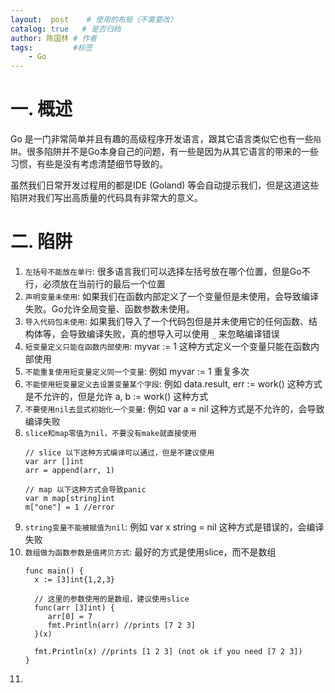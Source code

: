 ```yaml
---
layout:  post    # 使用的布局（不需要改）
catalog: true   # 是否归档
author: 陈国林 # 作者
tags:         #标签
    - Go
---
```


# 一. 概述
Go 是一门非常简单并且有趣的高级程序开发语言，跟其它语言类似它也有一些`陷阱`。很多陷阱并不是Go本身自己的问题，有一些是因为从其它语言的带来的一些习惯，有些是没有考虑清楚细节导致的。

虽然我们日常开发过程用的都是IDE (Goland) 等会自动提示我们，但是这道这些陷阱对我们写出高质量的代码具有非常大的意义。

# 二. 陷阱
1. `左括号不能放在单行`: 很多语言我们可以选择左括号放在哪个位置，但是Go不行，必须放在当前行的最后一个位置
2. `声明变量未使用`: 如果我们在函数内部定义了一个变量但是未使用，会导致编译失败。Go允许全局变量、函数参数未使用。
3. `导入代码包未使用`: 如果我们导入了一个代码包但是并未使用它的任何函数、结构体等，会导致编译失败，真的想导入可以使用 `_` 来忽略编译错误
4. `短变量定义只能在函数内部使用`: myvar := 1 这种方式定义一个变量只能在函数内部使用
5. `不能重复使用短变量定义同一个变量`: 例如 myvar := 1 重复多次
6. `不能使用短变量定义去设置变量某个字段`: 例如 data.result, err := work() 这种方式是不允许的，但是允许 a, b := work() 这种方式
7. `不要使用nil去显式初始化一个变量`: 例如 var a = nil 这种方式是不允许的，会导致编译失败
8. `slice和map零值为nil，不要没有make就直接使用`
   ```
   // slice 以下这种方式编译可以通过，但是不建议使用
   var arr []int
   arr = append(arr, 1)
   
   // map 以下这种方式会导致panic
   var m map[string]int
   m["one"] = 1 //error
   ```
9. `string变量不能被赋值为nil`: 例如 var x string = nil 这种方式是错误的，会编译失败
10. `数组做为函数参数是值拷贝方式`: 最好的方式是使用slice，而不是数组
    ```
    func main() {  
      x := [3]int{1,2,3}

      // 这里的参数使用的是数组，建议使用slice
      func(arr [3]int) {
         arr[0] = 7
         fmt.Println(arr) //prints [7 2 3]
      }(x)

      fmt.Println(x) //prints [1 2 3] (not ok if you need [7 2 3])
    }
    ```
11. 




